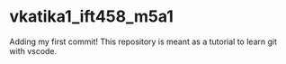 # vkatika1_ift458_m5a1

Adding my first commit!
This repository is meant as a tutorial to learn git with vscode.